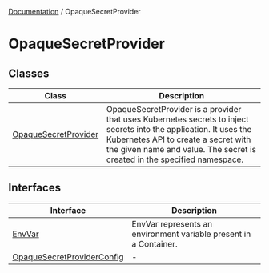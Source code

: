 [Documentation](../index.md) / OpaqueSecretProvider

# OpaqueSecretProvider

## Classes

| Class | Description |
| ------ | ------ |
| [OpaqueSecretProvider](classes/OpaqueSecretProvider.md) | OpaqueSecretProvider is a provider that uses Kubernetes secrets to inject secrets into the application. It uses the Kubernetes API to create a secret with the given name and value. The secret is created in the specified namespace. |

## Interfaces

| Interface | Description |
| ------ | ------ |
| [EnvVar](interfaces/EnvVar.md) | EnvVar represents an environment variable present in a Container. |
| [OpaqueSecretProviderConfig](interfaces/OpaqueSecretProviderConfig.md) | - |
